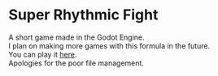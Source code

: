 # Super Rhythmic Fight
A short game made in the Godot Engine.  
I plan on making more games with this formula in the future.  
You can play it [here](https://azzlul.itch.io/super-rhythmic-fight).  
Apologies for the poor file management.
